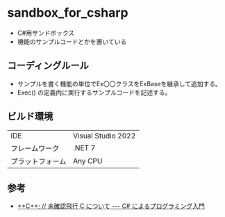 ﻿# sandbox_for_csharp
* C#用サンドボックス
* 機能のサンプルコードとかを置いている

## コーディングルール
* サンプルを書く機能の単位でEx〇〇クラスをExBaseを継承して追加する。
* Exec() の定義内に実行するサンプルコードを記述する。

## ビルド環境
|||
| ---- | ---- |
|IDE|Visual Studio 2022|
|フレームワーク|.NET 7|
|プラットフォーム|Any CPU|

## 参考
* [++C++; // 未確認飛行 C について --- C# によるプログラミング入門](https://ufcpp.net/study/csharp/)